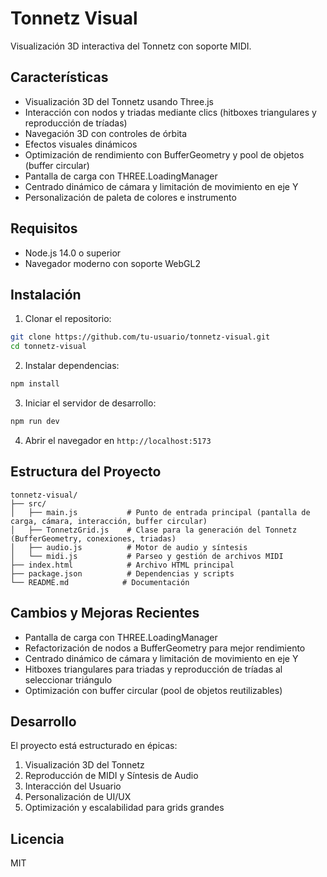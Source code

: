 # Tonnetz Visual

Visualización 3D interactiva del Tonnetz con soporte MIDI.

## Características

- Visualización 3D del Tonnetz usando Three.js
- Interacción con nodos y triadas mediante clics (hitboxes triangulares y reproducción de tríadas)
- Navegación 3D con controles de órbita
- Efectos visuales dinámicos
- Optimización de rendimiento con BufferGeometry y pool de objetos (buffer circular)
- Pantalla de carga con THREE.LoadingManager
- Centrado dinámico de cámara y limitación de movimiento en eje Y
- Personalización de paleta de colores e instrumento

## Requisitos

- Node.js 14.0 o superior
- Navegador moderno con soporte WebGL2

## Instalación

1. Clonar el repositorio:
```bash
git clone https://github.com/tu-usuario/tonnetz-visual.git
cd tonnetz-visual
```

2. Instalar dependencias:
```bash
npm install
```

3. Iniciar el servidor de desarrollo:
```bash
npm run dev
```

4. Abrir el navegador en `http://localhost:5173`

## Estructura del Proyecto

```
tonnetz-visual/
├── src/
│   ├── main.js           # Punto de entrada principal (pantalla de carga, cámara, interacción, buffer circular)
│   ├── TonnetzGrid.js    # Clase para la generación del Tonnetz (BufferGeometry, conexiones, triadas)
│   ├── audio.js          # Motor de audio y síntesis
│   └── midi.js           # Parseo y gestión de archivos MIDI
├── index.html            # Archivo HTML principal
├── package.json          # Dependencias y scripts
└── README.md            # Documentación
```

## Cambios y Mejoras Recientes

- Pantalla de carga con THREE.LoadingManager
- Refactorización de nodos a BufferGeometry para mejor rendimiento
- Centrado dinámico de cámara y limitación de movimiento en eje Y
- Hitboxes triangulares para triadas y reproducción de tríadas al seleccionar triángulo
- Optimización con buffer circular (pool de objetos reutilizables)

## Desarrollo

El proyecto está estructurado en épicas:

1. Visualización 3D del Tonnetz
2. Reproducción de MIDI y Síntesis de Audio
3. Interacción del Usuario
4. Personalización de UI/UX
5. Optimización y escalabilidad para grids grandes

## Licencia

MIT